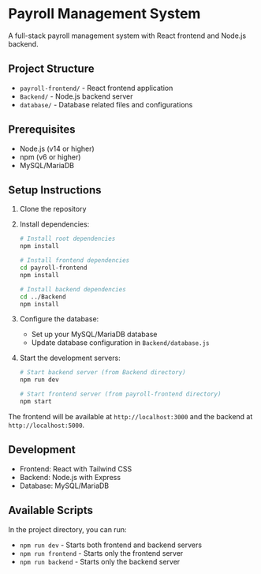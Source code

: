 # Payroll Management System

A full-stack payroll management system with React frontend and Node.js backend.

## Project Structure

- `payroll-frontend/` - React frontend application
- `Backend/` - Node.js backend server
- `database/` - Database related files and configurations

## Prerequisites

- Node.js (v14 or higher)
- npm (v6 or higher)
- MySQL/MariaDB

## Setup Instructions

1. Clone the repository
2. Install dependencies:
   ```bash
   # Install root dependencies
   npm install
   
   # Install frontend dependencies
   cd payroll-frontend
   npm install
   
   # Install backend dependencies
   cd ../Backend
   npm install
   ```

3. Configure the database:
   - Set up your MySQL/MariaDB database
   - Update database configuration in `Backend/database.js`

4. Start the development servers:
   ```bash
   # Start backend server (from Backend directory)
   npm run dev
   
   # Start frontend server (from payroll-frontend directory)
   npm start
   ```

The frontend will be available at `http://localhost:3000` and the backend at `http://localhost:5000`.

## Development

- Frontend: React with Tailwind CSS
- Backend: Node.js with Express
- Database: MySQL/MariaDB

## Available Scripts

In the project directory, you can run:

- `npm run dev` - Starts both frontend and backend servers
- `npm run frontend` - Starts only the frontend server
- `npm run backend` - Starts only the backend server 